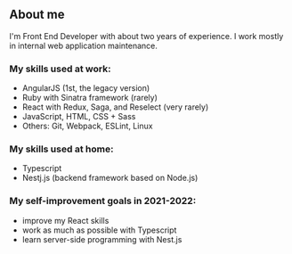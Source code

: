 ## About me

I'm Front End Developer with about two years of experience. I work mostly in internal web application maintenance.

### My skills used at work:

- AngularJS (1st, the legacy version)
- Ruby with Sinatra framework (rarely)
- React with Redux, Saga, and Reselect (very rarely)
- JavaScript, HTML, CSS + Sass
- Others: Git, Webpack, ESLint, Linux

### My skills used at home:

- Typescript
- Nestj.js (backend framework based on Node.js)

### My self-improvement goals in 2021-2022:

- improve my React skills
- work as much as possible with Typescript
- learn server-side programming with Nest.js
